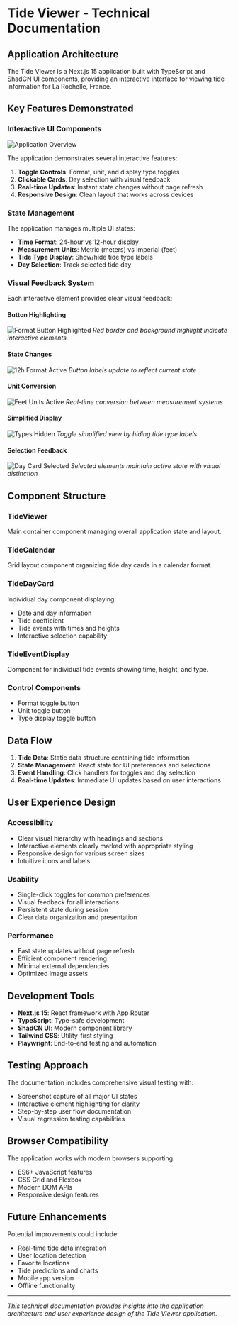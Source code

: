 # Tide Viewer - Technical Documentation

## Application Architecture

The Tide Viewer is a Next.js 15 application built with TypeScript and ShadCN UI components, providing an interactive interface for viewing tide information for La Rochelle, France.

## Key Features Demonstrated

### Interactive UI Components

![Application Overview](assets/01-main-page.png)

The application demonstrates several interactive features:

1. **Toggle Controls**: Format, unit, and display type toggles
2. **Clickable Cards**: Day selection with visual feedback
3. **Real-time Updates**: Instant state changes without page refresh
4. **Responsive Design**: Clean layout that works across devices

### State Management

The application manages multiple UI states:

- **Time Format**: 24-hour vs 12-hour display
- **Measurement Units**: Metric (meters) vs Imperial (feet)
- **Tide Type Display**: Show/hide tide type labels
- **Day Selection**: Track selected tide day

### Visual Feedback System

Each interactive element provides clear visual feedback:

#### Button Highlighting
![Format Button Highlighted](assets/02-format-button-highlighted.png)
*Red border and background highlight indicate interactive elements*

#### State Changes
![12h Format Active](assets/03-12h-format-active.png)
*Button labels update to reflect current state*

#### Unit Conversion
![Feet Units Active](assets/05-feet-units-active.png)
*Real-time conversion between measurement systems*

#### Simplified Display
![Types Hidden](assets/07-types-hidden.png)
*Toggle simplified view by hiding tide type labels*

#### Selection Feedback
![Day Card Selected](assets/09-day-card-selected.png)
*Selected elements maintain active state with visual distinction*

## Component Structure

### TideViewer
Main container component managing overall application state and layout.

### TideCalendar
Grid layout component organizing tide day cards in a calendar format.

### TideDayCard
Individual day component displaying:
- Date and day information
- Tide coefficient
- Tide events with times and heights
- Interactive selection capability

### TideEventDisplay
Component for individual tide events showing time, height, and type.

### Control Components
- Format toggle button
- Unit toggle button  
- Type display toggle button

## Data Flow

1. **Tide Data**: Static data structure containing tide information
2. **State Management**: React state for UI preferences and selections
3. **Event Handling**: Click handlers for toggles and day selection
4. **Real-time Updates**: Immediate UI updates based on user interactions

## User Experience Design

### Accessibility
- Clear visual hierarchy with headings and sections
- Interactive elements clearly marked with appropriate styling
- Responsive design for various screen sizes
- Intuitive icons and labels

### Usability
- Single-click toggles for common preferences
- Visual feedback for all interactions
- Persistent state during session
- Clear data organization and presentation

### Performance
- Fast state updates without page refresh
- Efficient component rendering
- Minimal external dependencies
- Optimized image assets

## Development Tools

- **Next.js 15**: React framework with App Router
- **TypeScript**: Type-safe development
- **ShadCN UI**: Modern component library
- **Tailwind CSS**: Utility-first styling
- **Playwright**: End-to-end testing and automation

## Testing Approach

The documentation includes comprehensive visual testing with:

- Screenshot capture of all major UI states
- Interactive element highlighting for clarity
- Step-by-step user flow documentation
- Visual regression testing capabilities

## Browser Compatibility

The application works with modern browsers supporting:
- ES6+ JavaScript features
- CSS Grid and Flexbox
- Modern DOM APIs
- Responsive design features

## Future Enhancements

Potential improvements could include:
- Real-time tide data integration
- User location detection
- Favorite locations
- Tide predictions and charts
- Mobile app version
- Offline functionality

---

*This technical documentation provides insights into the application architecture and user experience design of the Tide Viewer application.*
